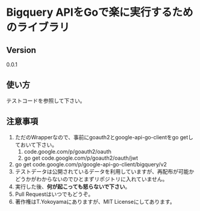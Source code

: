 # Bigquery APIをGoで楽に実行するためのライブラリ

## Version
0.0.1

## 使い方
テストコードを参照して下さい。

## 注意事項
1. ただのWrapperなので、事前にgoauth2とgoogle-api-go-clientをgo getしておいて下さい。
	1. code.google.com/p/goauth2/oauth
	1. go get code.google.com/p/goauth2/oauth/jwt
1. go get code.google.com/p/google-api-go-client/bigquery/v2
1. テストデータは公開されているデータを利用していますが、再配布が可能かどうかがわからないのでひとまずリポジトリに入れていません。
1. 実行した後、**何が起こっても怒らないで下さい**。
1. Pull Requestはいつでもどうぞ。
1. 著作権はT.Yokoyamaにありますが、MIT Licenseにしてあります。
